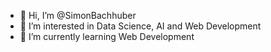 - 👋 Hi, I’m @SimonBachhuber
- 👀 I’m interested in Data Science, AI and Web Development
- 🌱 I’m currently learning Web Development

<!---
SimonBachhuber/SimonBachhuber is a ✨ special ✨ repository because its `README.md` (this file) appears on your GitHub profile.
You can click the Preview link to take a look at your changes.
--->
